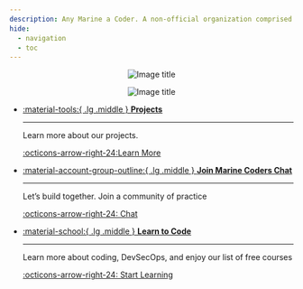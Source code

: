 ```yaml
---
description: Any Marine a Coder. A non-official organization comprised of Active Duty/Reserve Marines, Marine Veterans, and U.S. Citizens who want to help Marines through code.
hide:
  - navigation
  - toc
---
```


<p align="center" class="no-margin" >
<img width="1000px" height="338px" alt="Image title" data-cms-original-src="/assets/marinecoders_invert.png#only-light" src="/assets/marinecoders_invert.png?_cchid=876d8396266addb9cd94db80a5998c9c#only-light">
</p>
<p align="center" class="no-margin" >
<img width="1000px" height="338px" alt="Image title" data-cms-original-src="/assets/marinecoders.png#only-dark" src="/assets/marinecoders.png?_cchid=9617b2808baeb3906858de39860c3fad#only-dark">
</p>


<div class="grid cards no-margin" markdown>

-   [:material-tools:{ .lg .middle } __Projects__](/projects)

    ---

    Learn more about our projects.

    [:octicons-arrow-right-24:Learn More](/projects)

-   [:material-account-group-outline:{ .lg .middle } __Join Marine Coders Chat__](/chat)

    ---

    Let’s build together. Join a community of practice

    [:octicons-arrow-right-24: Chat](/chat)

-   [:material-school:{ .lg .middle } __Learn to Code__](/learn)

    ---

    Learn more about coding, DevSecOps, and enjoy our list of free courses

    [:octicons-arrow-right-24: Start Learning](/learn)

</div>

<style>
.md-main__inner {
    display: flex;
    height: 100%;
    margin-top: 0px;
}
</style>